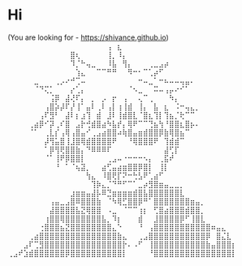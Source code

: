 # Hi

(You are looking for - https://shivance.github.io)
⠀⠀⠀⠀⠀⠀⠀⠀⠀⠀⠀⠀⠀⠀⠀⠀⠀⠀⠀⢠⠀⣆⠀⠀⠀⠀⠀⠀⠀⠀⠀⠀⠀⠀⠀⠀⠀⠀⠀⠀⠀⠀⠀⠀
⠀⠀⠀⠀⠀⠀⠀⠀⠀⠀⠀⠀⣿⢆⠀⠀⠀⠀⠀⢸⡀⠸⡄⠀⠀⠀⠀⠀⠀⠀⠀⠀⠀⠀⠀⠀⠀⠀⠀⠀⠀⠀⠀⠀
⠀⠀⠀⠀⠀⠀⠀⠀⠀⠀⠀⠀⠹⡈⠓⢤⣀⠀⠀⠸⣧⠀⢻⡄⠀⠀⠀⢀⣀⣠⡴⠀⠀⠀⠀⠀⠀⠀⠀⠀⠀⠀⠀⠀
⠀⠀⠀⠀⠀⠀⠀⠀⠀⠀⠀⠀⠀⢱⣄⠀⠀⠉⠉⠛⠛⠀⠀⠻⠒⠂⠉⢁⡴⠋⠀⠀⠀⠀⠀⠀⠀⠀⠀⠀⠀⠀⠀⠀
⠀⠀⠀⠀⠀⣀⠀⠀⠀⢀⡠⠔⠚⢉⠤⠀⠀⠀⠀⠀⠀⠀⠀⠀⠀⠒⠤⣀⠁⠒⠦⠤⠤⢤⣤⠄⠀⠀⠀⠀⠀⠀⠀⠀
⠀⠀⠀⠀⠀⠈⠙⢍⡁⠀⠀⠀⡔⢁⡄⠀⠀⠀⠀⠀⠀⠀⠀⠈⠢⣀⠀⠀⠭⠤⢠⡤⠔⠊⠁⠀⠀⠀⠀⠀⠀⠀⠀⠀
⠀⠀⠀⠀⠀⠀⠀⠀⢨⡿⠀⣼⢜⠏⡄⠀⡀⠀⡠⠀⡖⠀⢠⠀⠀⢄⠉⢀⠀⠀⠀⠳⡄⠀⠀⠀⠀⠀⠀⠀⠀⠀⠀⠀
⠀⠀⠀⠀⠀⠀⠀⢠⣿⡵⡼⠏⡜⢸⠁⣤⠇⢀⠇⢠⡇⢰⢸⣾⠀⢸⡄⠀⣧⠀⣆⠀⠨⠒⢤⣄⡀⠀⠀⠀⠀⠀⠀⠀
⠀⠀⠀⠀⠀⠀⢠⠏⣻⠃⠀⣼⠇⡆⣰⢹⠀⣾⠀⣸⠇⢸⣾⣿⣇⠈⣿⣆⢹⡇⢹⣦⡈⢗⠉⠉⠀⠀⠀⠀⠀⠀⠀⠀
⠀⠀⠀⠀⢀⣴⡿⠊⡽⢀⠎⣿⠀⣠⡗⢚⣾⣿⣴⠳⣧⡞⡄⢿⠟⠉⠉⢙⣦⢳⠘⣿⣿⣆⣿⡦⠄⠀⠀⠀⠀⠀⠀⠀
⠀⠀⠀⠀⠈⠁⠀⢀⣇⡎⢠⢿⢠⣿⣤⠊⢀⣠⣴⣿⣿⠴⢷⣿⣤⣶⣾⣿⣿⡿⣷⢿⣿⣦⠉⠀⠀⠀⠀⠀⠀⠀⠀⠀
⠀⠀⠀⠀⠀⠀⠀⡼⢻⣥⣿⢸⣸⣿⢿⣾⣿⣿⣿⣿⠟⠀⠀⠘⢿⣿⣿⣿⠟⠀⢹⣾⣾⠉⠀⠀⠀⠀⠀⠀⠀⠀⠀⠀
⠀⠀⠀⠀⠀⠀⠀⠁⡿⢻⢟⣿⣿⣷⡄⠙⠿⠿⠿⠏⠀⠀⠀⠀⠀⠀⠀⠀⠀⠀⣼⢋⡏⠀⠀⠀⠀⠀⠀⠀⠀⠀⠀⠀
⠀⠀⠀⠀⠀⠀⠀⠈⠁⢸⠟⡿⣿⣿⡇⠀⠀⠀⠀⢀⣠⠤⠐⠒⠒⠒⠢⡄⠀⢀⣯⠞⠀⠀⠀⠀⠀⠀⠀⠀⠀⠀⠀⠀
⠀⠀⠀⠀⠀⠀⠀⠀⠀⠘⠀⠁⠈⢦⣽⡀⠀⠀⣴⢋⣤⣴⣶⣿⣿⡿⣿⡇⠀⢸⡇⠀⠀⠀⠀⠀⠀⠀⠀⠀⠀⠀⠀⠀
⠀⠀⠀⠀⠀⠀⠀⠀⠀⠀⠀⠀⠀⠀⠀⢳⣄⠀⠸⣿⢟⡏⠝⠒⢓⣣⠟⢁⣴⠋⠀⠀⠀⠀⠀⠀⠀⠀⠀⠀⠀⠀⠀⠀
⠀⠀⠀⠀⠀⠀⠀⠀⠀⠀⠀⠀⠀⠀⠀⠀⢹⡷⣄⡈⠙⠛⠋⠉⠁⣀⡴⣻⣿⣶⣤⣀⣀⡀⠀⠀⠀⠀⠀⠀⠀⠀⠀⠀
⠀⠀⠀⠀⠀⠀⠀⠀⠀⠀⠀⠀⣰⣶⣶⣤⣼⡧⠿⣙⣶⣶⣶⣶⣾⣿⣧⣿⣿⣿⣿⣿⣿⣇⠀⠀⠀⠀⠀⠀⠀⠀⠀⠀
⠀⠀⠀⠀⠀⠀⠀⠀⢠⣤⣀⣠⣿⠿⣿⣿⣿⣷⠀⠈⠳⢿⣋⣿⣿⡿⠛⠁⣿⣿⣿⣿⣿⣿⣿⣶⣤⡀⠀⠀⠀⠀⠀⠀
⠀⠀⠀⠀⠀⠀⠀⠀⣼⣿⣿⣿⣿⣧⣝⢿⣿⣿⠀⠠⣀⠀⠈⠉⠉⢰⡆⠀⢋⣿⣴⣿⣿⣿⣾⣿⣿⡀⠀⠀⠀⠀⠀⠀
⠀⠀⠀⠀⠀⠀⠀⢰⣿⣿⢿⣿⣿⣿⣿⣿⣿⣿⣧⡀⠹⡆⠀⠀⠀⣾⠀⠀⣸⣿⣿⣿⣿⡿⠋⢸⣿⣇⠀⠀⠀⠀⠀⠀
⠀⠀⠀⠀⠀⠀⢐⣿⣿⣿⣦⣝⣿⣿⣿⣿⣿⣿⣿⣿⣄⠑⠀⠀⠀⠘⠀⢠⣿⣿⣿⣿⣿⣿⣿⣿⣿⣿⣿⠶⣤⣄⠀⠀
⠀⠀⠀⠀⢀⣴⣿⣿⣿⣿⣿⣿⣿⣿⣿⣿⣿⣿⣿⣿⣿⣷⣄⠀⠀⢀⣠⣿⣿⣿⣿⣿⣿⣿⣿⣿⣿⣿⡿⠀⣿⣌⣇⠀
⠀⠀⠀⣠⠏⢉⣻⣿⣿⣿⣿⣿⣿⣿⣿⣿⣿⣿⣿⣿⣿⣿⡗⠄⠠⠋⠀⢸⣿⣿⣿⣿⣿⣿⣿⣿⣿⣿⣷⣤⣿⣿⣿⡆
⢀⣠⠞⣱⣾⣿⣿⣿⣿⣿⣿⡿⣿⣿⣿⣿⣿⣿⣿⣿⣿⣿⡇⠀⠀⠀⠀⠘⣿⣿⣿⣿⣿⣿⣿⣿⣿⣿⣿⣿⣿⣿⣿⡇
